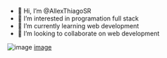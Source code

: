 - 👋 Hi, I’m @AllexThiagoSR
- 👀 I’m interested in programation full stack
- 🌱 I’m currently learning web development
- 💞️ I’m looking to collaborate on web development

![image](https://img.shields.io/badge/GIT-E44C30?style=for-the-badge&logo=git&logoColor=white) 
[image](https://img.shields.io/badge/LinkedIn-0077B5?style=for-the-badge&logo=linkedin&logoColor=white)
<!---
AllexThiagoSR/AllexThiagoSR is a ✨ special ✨ repository because its `README.md` (this file) appears on your GitHub profile.
You can click the Preview link to take a look at your changes.
--->
